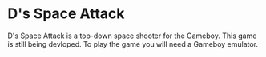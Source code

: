 # D's Space Attack
D's Space Attack is a top-down space shooter for the Gameboy. This game is still being devloped.
To play the game you will need a Gameboy emulator.
